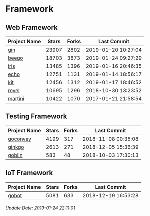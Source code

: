 # Framework

## Web Framework

| Project Name | Stars | Forks | Last Commit |
| ------------ | ----- | ----- | ----------- |
| [gin](https://github.com/gin-gonic/gin) | 23907 | 2802 | 2019-01-20 10:27:04 |
| [beego](https://github.com/astaxie/beego) | 18703 | 3873 | 2019-01-24 09:27:29 |
| [iris](https://github.com/kataras/iris) | 13485 | 1396 | 2019-01-16 20:46:35 |
| [echo](https://github.com/labstack/echo) | 12751 | 1131 | 2019-01-14 18:56:17 |
| [kit](https://github.com/go-kit/kit) | 12456 | 1312 | 2019-01-17 18:46:52 |
| [revel](https://github.com/revel/revel) | 10695 | 1296 | 2018-10-30 13:23:52 |
| [martini](https://github.com/go-martini/martini) | 10422 | 1070 | 2017-01-21 21:58:54 |

## Testing Framework

| Project Name | Stars | Forks | Last Commit |
| ------------ | ----- | ----- | ----------- |
| [goconvey](https://github.com/smartystreets/goconvey) | 4199 | 317 | 2018-11-08 00:35:08 |
| [ginkgo](https://github.com/onsi/ginkgo) | 2613 | 271 | 2018-12-05 15:36:39 |
| [goblin](https://github.com/franela/goblin) | 583 | 48 | 2018-10-03 17:30:13 |

## IoT Framework

| Project Name | Stars | Forks | Last Commit |
| ------------ | ----- | ----- | ----------- |
| [gobot](https://github.com/hybridgroup/gobot) | 5081 | 633 | 2018-12-19 16:53:28 |

*Update Date: 2019-01-24 22:11:01*